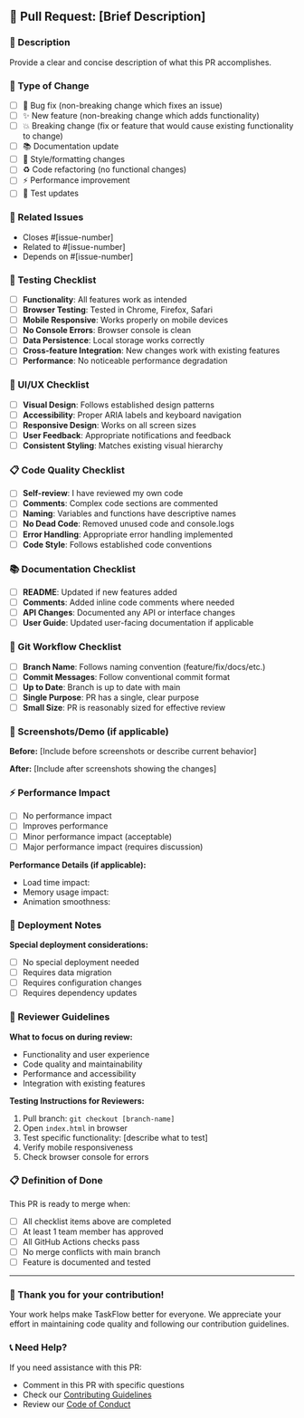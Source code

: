 ## 🚀 Pull Request: [Brief Description]

### 📝 Description
Provide a clear and concise description of what this PR accomplishes.

### 🎯 Type of Change
- [ ] 🐛 Bug fix (non-breaking change which fixes an issue)
- [ ] ✨ New feature (non-breaking change which adds functionality)
- [ ] 💥 Breaking change (fix or feature that would cause existing functionality to change)
- [ ] 📚 Documentation update
- [ ] 🎨 Style/formatting changes
- [ ] ♻️ Code refactoring (no functional changes)
- [ ] ⚡ Performance improvement
- [ ] 🧪 Test updates

### 🔗 Related Issues
- Closes #[issue-number]
- Related to #[issue-number]
- Depends on #[issue-number]

### 🧪 Testing Checklist
- [ ] **Functionality**: All features work as intended
- [ ] **Browser Testing**: Tested in Chrome, Firefox, Safari
- [ ] **Mobile Responsive**: Works properly on mobile devices
- [ ] **No Console Errors**: Browser console is clean
- [ ] **Data Persistence**: Local storage works correctly
- [ ] **Cross-feature Integration**: New changes work with existing features
- [ ] **Performance**: No noticeable performance degradation

### 🎨 UI/UX Checklist
- [ ] **Visual Design**: Follows established design patterns
- [ ] **Accessibility**: Proper ARIA labels and keyboard navigation
- [ ] **Responsive Design**: Works on all screen sizes
- [ ] **User Feedback**: Appropriate notifications and feedback
- [ ] **Consistent Styling**: Matches existing visual hierarchy

### 📋 Code Quality Checklist
- [ ] **Self-review**: I have reviewed my own code
- [ ] **Comments**: Complex code sections are commented
- [ ] **Naming**: Variables and functions have descriptive names
- [ ] **No Dead Code**: Removed unused code and console.logs
- [ ] **Error Handling**: Appropriate error handling implemented
- [ ] **Code Style**: Follows established code conventions

### 📚 Documentation Checklist
- [ ] **README**: Updated if new features added
- [ ] **Comments**: Added inline code comments where needed
- [ ] **API Changes**: Documented any API or interface changes
- [ ] **User Guide**: Updated user-facing documentation if applicable

### 🔄 Git Workflow Checklist
- [ ] **Branch Name**: Follows naming convention (feature/fix/docs/etc.)
- [ ] **Commit Messages**: Follow conventional commit format
- [ ] **Up to Date**: Branch is up to date with main
- [ ] **Single Purpose**: PR has a single, clear purpose
- [ ] **Small Size**: PR is reasonably sized for effective review

### 📸 Screenshots/Demo (if applicable)
**Before:**
[Include before screenshots or describe current behavior]

**After:**
[Include after screenshots showing the changes]

### ⚡ Performance Impact
- [ ] No performance impact
- [ ] Improves performance
- [ ] Minor performance impact (acceptable)
- [ ] Major performance impact (requires discussion)

**Performance Details (if applicable):**
- Load time impact:
- Memory usage impact:
- Animation smoothness:

### 🚀 Deployment Notes
**Special deployment considerations:**
- [ ] No special deployment needed
- [ ] Requires data migration
- [ ] Requires configuration changes
- [ ] Requires dependency updates

### 👥 Reviewer Guidelines
**What to focus on during review:**
- Functionality and user experience
- Code quality and maintainability
- Performance and accessibility
- Integration with existing features

**Testing Instructions for Reviewers:**
1. Pull branch: `git checkout [branch-name]`
2. Open `index.html` in browser
3. Test specific functionality: [describe what to test]
4. Verify mobile responsiveness
5. Check browser console for errors

### 📋 Definition of Done
This PR is ready to merge when:
- [ ] All checklist items above are completed
- [ ] At least 1 team member has approved
- [ ] All GitHub Actions checks pass
- [ ] No merge conflicts with main branch
- [ ] Feature is documented and tested

---

### 🙏 Thank you for your contribution!
Your work helps make TaskFlow better for everyone. We appreciate your effort in maintaining code quality and following our contribution guidelines.

### 📞 Need Help?
If you need assistance with this PR:
- Comment in this PR with specific questions
- Check our [Contributing Guidelines](../docs/CONTRIBUTING.md)
- Review our [Code of Conduct](../docs/CODE_OF_CONDUCT.md)